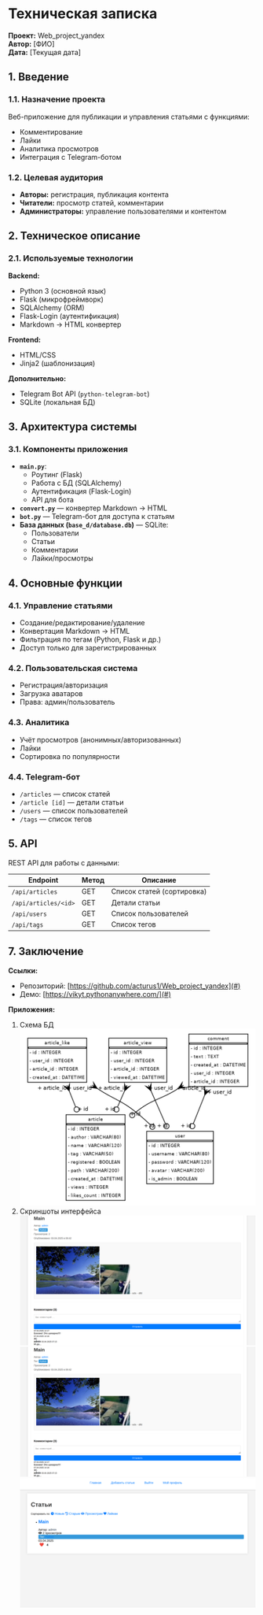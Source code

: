 # Техническая записка  
**Проект:** Web_project_yandex  
**Автор:** [ФИО]  
**Дата:** [Текущая дата]  

## 1. Введение  

### 1.1. Назначение проекта  
Веб-приложение для публикации и управления статьями с функциями:  
- Комментирование  
- Лайки  
- Аналитика просмотров  
- Интеграция с Telegram-ботом  

### 1.2. Целевая аудитория  
- **Авторы:** регистрация, публикация контента  
- **Читатели:** просмотр статей, комментарии  
- **Администраторы:** управление пользователями и контентом  

## 2. Техническое описание  

### 2.1. Используемые технологии  
**Backend:**  
- Python 3 (основной язык)  
- Flask (микрофреймворк)  
- SQLAlchemy (ORM)  
- Flask-Login (аутентификация)  
- Markdown → HTML конвертер  

**Frontend:**  
- HTML/CSS  
- Jinja2 (шаблонизация)  

**Дополнительно:**  
- Telegram Bot API (`python-telegram-bot`)  
- SQLite (локальная БД)  

## 3. Архитектура системы  

### 3.1. Компоненты приложения  
- **`main.py`**:  
  - Роутинг (Flask)  
  - Работа с БД (SQLAlchemy)  
  - Аутентификация (Flask-Login)  
  - API для бота  
- **`convert.py`** — конвертер Markdown → HTML  
- **`bot.py`** — Telegram-бот для доступа к статьям  
- **База данных (`base_d/database.db`)** — SQLite:  
  - Пользователи  
  - Статьи  
  - Комментарии  
  - Лайки/просмотры  

## 4. Основные функции  

### 4.1. Управление статьями  
- Создание/редактирование/удаление  
- Конвертация Markdown → HTML  
- Фильтрация по тегам (Python, Flask и др.)  
- Доступ только для зарегистрированных  

### 4.2. Пользовательская система  
- Регистрация/авторизация  
- Загрузка аватаров  
- Права: админ/пользователь  

### 4.3. Аналитика  
- Учёт просмотров (анонимных/авторизованных)  
- Лайки  
- Сортировка по популярности  

### 4.4. Telegram-бот  
- `/articles` — список статей  
- `/article [id]` — детали статьи  
- `/users` — список пользователей  
- `/tags` — список тегов  

## 5. API  
REST API для работы с данными:  

| Endpoint              | Метод | Описание                          |  
|-----------------------|-------|-----------------------------------|  
| `/api/articles`       | GET   | Список статей (сортировка)        |  
| `/api/articles/<id>`  | GET   | Детали статьи                     |  
| `/api/users`          | GET   | Список пользователей              |  
| `/api/tags`           | GET   | Список тегов                      |  

## 7. Заключение  
**Ссылки:**  
- Репозиторий: [https://github.com/acturus1/Web_project_yandex](#)  
- Демо: [https://vikyt.pythonanywhere.com/](#)  

**Приложения:**  
1. Схема БД 
![](images/database_schema.png)
2. Скриншоты интерфейса  
![](./images/img1.png)
![](./images/img1.png)
![](./images/img3.png)
